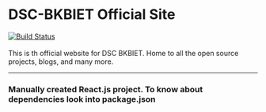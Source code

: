 # DSC-BKBIET Official Site 
[![Build Status](https://travis-ci.com/dscbkbiet/dscbkbiet.github.io.svg?branch=main)](https://travis-ci.com/dscbkbiet/dscbkbiet.github.io) <br/><br/>
This is th official website for DSC BKBIET. Home to all the open source projects, blogs, and many more.
_______________ 
### Manually created React.js project. To know about dependencies look into package.json
